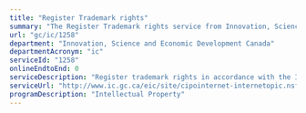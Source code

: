 ```yaml
---
title: "Register Trademark rights"
summary: "The Register Trademark rights service from Innovation, Science and Economic Development Canada is not available end-to-end online, according to the GC Service Inventory."
url: "gc/ic/1258"
department: "Innovation, Science and Economic Development Canada"
departmentAcronym: "ic"
serviceId: "1258"
onlineEndtoEnd: 0
serviceDescription: "Register trademark rights in accordance with the IP legislative framework."
serviceUrl: "http://www.ic.gc.ca/eic/site/cipointernet-internetopic.nsf/eng/wr01369.html?Open&wt_src=cipo-tm-main&wt_cxt=toptask"
programDescription: "Intellectual Property"
---
```

